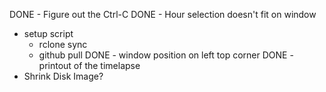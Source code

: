 DONE - Figure out the Ctrl-C
DONE - Hour selection doesn't fit on window

- setup script
  - rclone sync
  - github pull
    DONE - window position on left top corner
    DONE - printout of the timelapse
- Shrink Disk Image?
